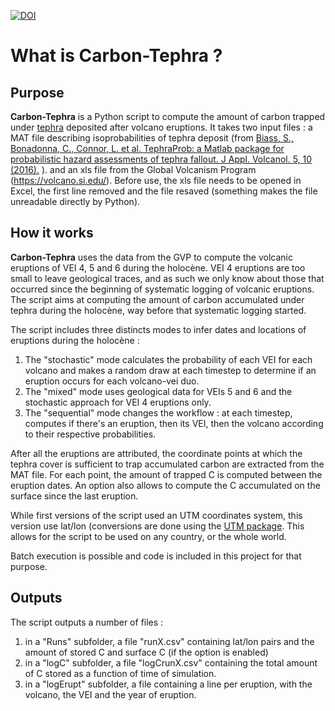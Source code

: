 [![DOI](https://zenodo.org/badge/DOI/10.5281/zenodo.10958530.svg)](https://doi.org/10.5281/zenodo.10958530)

# What is **Carbon-Tephra** ?
## Purpose
**Carbon-Tephra** is a Python script to compute the amount of carbon trapped under [tephra](https://en.wikipedia.org/wiki/Tephra) deposited after volcano eruptions. It takes two input files : a MAT file describing isoprobabilities of tephra deposit (from [Biass, S., Bonadonna, C., Connor, L. et al. TephraProb: a Matlab package for probabilistic hazard assessments of tephra fallout. J Appl. Volcanol. 5, 10 (2016).](https://doi.org/10.1186/s13617-016-0050-5) ). and an xls file from the Global Volcanism Program (https://volcano.si.edu/).
Before use, the xls file needs to be opened in Excel, the first line removed and the file resaved (something makes the file unreadable directly by Python).

## How it works
**Carbon-Tephra** uses the data from the GVP to compute the volcanic eruptions of VEI 4, 5 and 6 during the holocène. VEI 4 eruptions are too small to leave geological traces, and as such we only know about those that occurred since the beginning of systematic logging of volcanic eruptions. The script aims at computing the amount of carbon accumulated under tephra during the holocène, way before that systematic logging started.

The script includes three distincts modes to infer dates and locations of eruptions during the holocène :

1. The "stochastic" mode calculates the probability of each VEI for each volcano and makes a random draw at each timestep to determine if an eruption occurs for each volcano-vei duo.
2. The "mixed" mode uses geological data for VEIs 5 and 6 and the stochastic approach for VEI 4 eruptions only.
3. The "sequential" mode changes the workflow : at each timestep, computes if there's an eruption, then its VEI, then the volcano according to their respective probabilities.

After all the eruptions are attributed, the coordinate points at which the tephra cover is sufficient to trap accumulated carbon are extracted from the MAT file. For each point, the amount of trapped C is computed between the eruption dates. An option also allows to compute the C accumulated on the surface since the last eruption.

While first versions of the script used an UTM coordinates system, this version use lat/lon (conversions are done using the [UTM package](https://github.com/Turbo87/utm). This allows for the script to be used on any country, or the whole world.

Batch execution is possible and code is included in this project for that purpose.

## Outputs
The script outputs a number of files :
1. in a "Runs" subfolder, a file "runX.csv" containing lat/lon pairs and the amount of stored C and surface C (if the option is enabled)
2. in a "logC" subfolder, a file "logCrunX.csv" containing the total amount of C stored as a function of time of simulation.
3. in a "logErupt" subfolder, a file containing a line per eruption, with the volcano, the VEI and the year of eruption.

